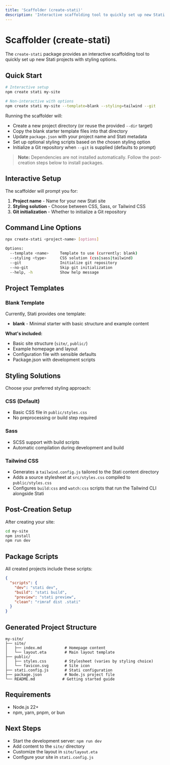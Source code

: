 ```yaml
---
title: 'Scaffolder (create-stati)'
description: 'Interactive scaffolding tool to quickly set up new Stati projects.'
---
```


# Scaffolder (create-stati)

The `create-stati` package provides an interactive scaffolding tool to quickly set up new Stati projects with styling options.

## Quick Start

```bash
# Interactive setup
npm create stati my-site

# Non-interactive with options
npm create stati my-site --template=blank --styling=tailwind --git
```

Running the scaffolder will:

- Create a new project directory (or reuse the provided `--dir` target)
- Copy the blank starter template files into that directory
- Update `package.json` with your project name and Stati metadata
- Set up optional styling scripts based on the chosen styling option
- Initialize a Git repository when `--git` is supplied (defaults to prompt)

> **Note:** Dependencies are not installed automatically. Follow the post-creation steps below to install packages.

## Interactive Setup

The scaffolder will prompt you for:

1. **Project name** - Name for your new Stati site
2. **Styling solution** - Choose between CSS, Sass, or Tailwind CSS
3. **Git initialization** - Whether to initialize a Git repository

## Command Line Options

```bash
npx create-stati <project-name> [options]

Options:
  --template <name>     Template to use (currently: blank)
  --styling <type>      CSS solution (css|sass|tailwind)
  --git                 Initialize git repository
  --no-git              Skip git initialization
  --help, -h            Show help message
```

## Project Templates

### Blank Template

Currently, Stati provides one template:

- **blank** - Minimal starter with basic structure and example content

**What's included:**

- Basic site structure (`site/`, `public/`)
- Example homepage and layout
- Configuration file with sensible defaults
- Package.json with development scripts

## Styling Solutions

Choose your preferred styling approach:

### CSS (Default)

- Basic CSS file in `public/styles.css`
- No preprocessing or build step required

### Sass

- SCSS support with build scripts
- Automatic compilation during development and build

### Tailwind CSS

- Generates a `tailwind.config.js` tailored to the Stati content directory
- Adds a source stylesheet at `src/styles.css` compiled to `public/styles.css`
- Configures `build:css` and `watch:css` scripts that run the Tailwind CLI alongside Stati

## Post-Creation Setup

After creating your site:

```bash
cd my-site
npm install
npm run dev
```

## Package Scripts

All created projects include these scripts:

```json
{
  "scripts": {
    "dev": "stati dev",
    "build": "stati build",
    "preview": "stati preview",
    "clean": "rimraf dist .stati"
  }
}
```

## Generated Project Structure

```text
my-site/
├── site/
│   ├── index.md          # Homepage content
│   └── layout.eta        # Main layout template
├── public/
│   ├── styles.css        # Stylesheet (varies by styling choice)
│   └── favicon.svg       # Site icon
├── stati.config.js       # Stati configuration
├── package.json          # Node.js project file
└── README.md            # Getting started guide
```

## Requirements

- Node.js 22+
- npm, yarn, pnpm, or bun

## Next Steps

- Start the development server: `npm run dev`
- Add content to the `site/` directory
- Customize the layout in `site/layout.eta`
- Configure your site in `stati.config.js`
